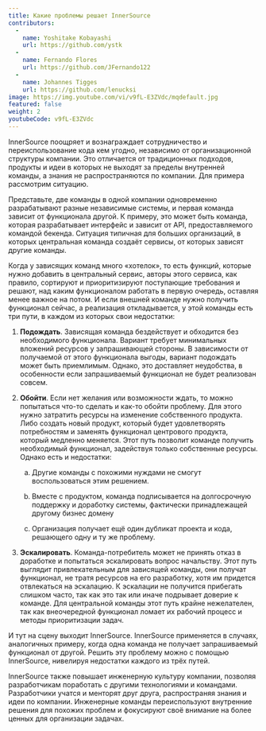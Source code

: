 ```yaml
---
title: Какие проблемы решает InnerSource
contributors:
  - 
    name: Yoshitake Kobayashi
    url: https://github.com/ystk
  - 
    name: Fernando Flores
    url: https://github.com/JFernando122
  - 
    name: Johannes Tigges
    url: https://github.com/lenucksi
image: https://img.youtube.com/vi/v9fL-E3ZVdc/mqdefault.jpg
featured: false
weight: 2
youtubeCode: v9fL-E3ZVdc
---
```


<div class="paragraph">
<p>InnerSource поощряет и вознаграждает сотрудничество и переиспользование кода кем угодно, независимо от организационной структуры компании.
Это отличается от традиционных подходов, продукты и идеи в которых не выходят за пределы внутренней команды, а знания не распространяются по компании.
Для примера рассмотрим ситуацию.</p>
</div>
<div class="paragraph">
<p>Представьте, две команды в одной компании одновременно разрабатывают разные независимые системы, и первая команда зависит от функционала другой.
К примеру, это может быть команда, которая разрабатывает интерфейс и зависит от API, предоставляемого командой бекенда.
Ситуация типичная для больших организаций, в которых центральная команда создаёт сервисы, от которых зависят другие команды.</p>
</div>
<div class="paragraph">
<p>Когда у зависящих команд много «хотелок», то есть функций, которые нужно добавить в центральный сервис, авторы этого сервиса, как правило, сортируют и приоритизируют поступающие требования и решают, над каким функционалом работать в первую очередь, оставляя менее важное на потом.
И если внешней команде нужно получить функционал сейчас, а реализация откладывается, у этой команды есть три пути, в каждом из которых свои недостатки:</p>
</div>
<div class="olist arabic">
<ol class="arabic">
<li>
<p><strong>Подождать</strong>. Зависящая команда бездействует и обходится без необходимого функционала.
Вариант требует минимальных вложений ресурсов у запрашивающей стороны.
В зависимости от получаемой от этого функционала выгоды, вариант подождать может быть приемлимым.
Однако, это доставляет неудобства, в особенности если запрашиваемый функционал не будет реализован совсем.</p>
</li>
<li>
<p><strong>Обойти</strong>. Если нет желания или возможности ждать, то можно попытаться что-то сделать и как-то обойти проблему.
Для этого нужно затратить ресурсы на изменение собственного продукта.
Либо создать новый продукт, который будет удовлетворять потребностям и заменять функционал центрового продукта, который медленно меняется.
Этот путь позволит команде получить необходимый функционал, задействуя только собственные ресурсы.
Однако есть и недостатки:</p>
<div class="olist loweralpha">
<ol class="loweralpha" type="a">
<li>
<p>Другие команды с похожими нуждами не смогут воспользоваться этим решением.</p>
</li>
<li>
<p>Вместе с продуктом, команда подписывается на долгосрочную поддержку и доработку системы, фактически принадлежащей другому бизнес домену</p>
</li>
<li>
<p>Организация получает ещё один дубликат проекта и кода, решающего одну и ту же проблему.</p>
</li>
</ol>
</div>
</li>
<li>
<p><strong>Эскалировать</strong>. Команда-потребитель может не принять отказ в доработке и попытаться эскалировать вопрос начальству.
Этот путь выглядит привлекательным для зависящей команды, они получат функционал, не тратя ресурсов на его разработку, хотя им придется отвлекаться на эскалацию.
К эскалации не получится прибегать слишком часто, так как это так или иначе подрывает доверие к команде.
Для центральной команды этот путь крайне нежелателен, так как внеочередной функционал ломает их рабочий процесс и методы приоритизации задач.</p>
</li>
</ol>
</div>
<div class="paragraph">
<p>И тут на сцену выходит InnerSource.
InnerSource применяется в случаях, аналогичных примеру, когда одна команда не получает запрашиваемый функционал от другой.
Решить эту проблему можно с помощью InnerSource, нивелируя недостатки каждого из трёх путей.</p>
</div>
<div class="paragraph">
<p>InnerSource также повышает инженерную культуру компании, позволяя разработчикам поработать с другими технологиями и командами.
Разработчики учатся и менторят друг друга, распространяя знания и идеи по компании.
Инженерные команды переиспользуют внутренние решения для похожих проблем и фокусируют своё внимание на более ценных для организации задачах.</p>
</div>
<!--- This file autogenerated from https://github.com/InnerSourceCommons/InnerSourceLearningPath/blob/main/scripts -->